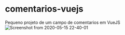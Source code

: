 # comentarios-vuejs
Pequeno projeto de um campo de comentarios em VueJS
![Screenshot from 2020-05-15 22-40-01](https://user-images.githubusercontent.com/42082104/82107400-b70a0180-96fd-11ea-8b9f-1bcd5ec1e169.png)
